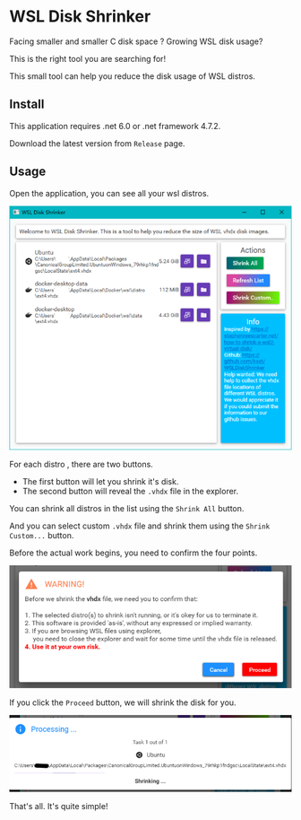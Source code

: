 # WSL Disk Shrinker

Facing smaller and smaller C disk space ?  Growing WSL disk usage?

This is the right tool you are searching for!

This small tool can help you reduce the disk usage of WSL distros.

## Install

This application requires .net 6.0 or .net framework 4.7.2.

Download the latest version from `Release` page.

## Usage

Open the application, you can see all your wsl distros.

![App](Assets/App.png)

For each distro , there are two buttons. 

- The first button will let you shrink it's disk.
- The second button will reveal the `.vhdx` file in the explorer.

You can shrink all distros in the list using the `Shrink All` button.

And you can select custom `.vhdx` file and shrink them using the `Shrink Custom...` button.

Before the actual work begins, you need to confirm the four points.

![Dialog](Assets/Dialog.png)

If you click the `Proceed` button, we will shrink the disk for you.

![Processing](Assets/Processing.png)

That's all. It's quite simple!
